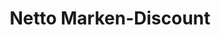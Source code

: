 ---
title: "Netto Marken-Discount"
url: /dueren/netto-marken-discount-fritz-erler-strasse/
shop: Supermarkt
---